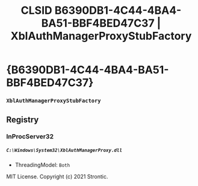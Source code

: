 ﻿---
title: "CLSID B6390DB1-4C44-4BA4-BA51-BBF4BED47C37 | XblAuthManagerProxyStubFactory"
excerpt: What is COM-Object CLSID B6390DB1-4C44-4BA4-BA51-BBF4BED47C37?
---

# {B6390DB1-4C44-4BA4-BA51-BBF4BED47C37}

### `XblAuthManagerProxyStubFactory`

## Registry


### InProcServer32

##### `C:\Windows\System32\XblAuthManagerProxy.dll`
* ThreadingModel: `Both`

MIT License. Copyright (c) 2021 Strontic.


